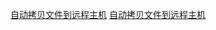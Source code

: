 <!--
 * @Author: matiastang
 * @Date: 2021-12-13 19:41:41
 * @LastEditors: matiastang
 * @LastEditTime: 2021-12-13 19:55:18
 * @FilePath: /matias-git/md/自动拷贝文件到远程主机.md
 * @Description: 
-->
[自动拷贝文件到远程主机](https://www.cnblogs.com/chenjo/p/12892894.html)
[自动拷贝文件到远程主机](https://zhuanlan.zhihu.com/p/57609838)